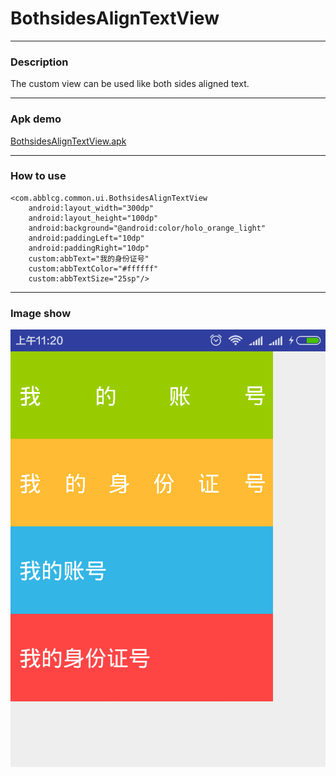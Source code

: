 # BothsidesAlignTextView

--------------

### Description

The custom view can be used like both sides aligned text.

--------------

### Apk demo

[BothsidesAlignTextView.apk](https://github.com/Song-6/abb-resource/raw/master/BothsidesAlignTextView/BothsidesAlignTextView.apk)

--------------

### How to use

    <com.abblcg.common.ui.BothsidesAlignTextView
        android:layout_width="300dp"
        android:layout_height="100dp"
        android:background="@android:color/holo_orange_light"
        android:paddingLeft="10dp"
        android:paddingRight="10dp"
        custom:abbText="我的身份证号"
        custom:abbTextColor="#ffffff"
        custom:abbTextSize="25sp"/>

--------------

### Image show

![image](https://github.com/Song-6/abb-resource/raw/master/BothsidesAlignTextView/p1.png)